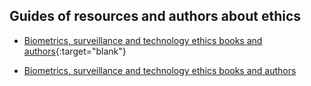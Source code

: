 ## Guides of resources and authors about ethics


- [Biometrics, surveillance and technology ethics books and authors](https://docs.google.com/document/d/1BJEpkrTfNA75XaFe-WFFP1EVVetrg0KyO5TJBTzkAdk/edit?usp=sharing){:target="blank"}

- <a href="https://docs.google.com/document/d/1BJEpkrTfNA75XaFe-WFFP1EVVetrg0KyO5TJBTzkAdk/edit?usp=sharing" target="_blank">Biometrics, surveillance and technology ethics books and authors</a>

